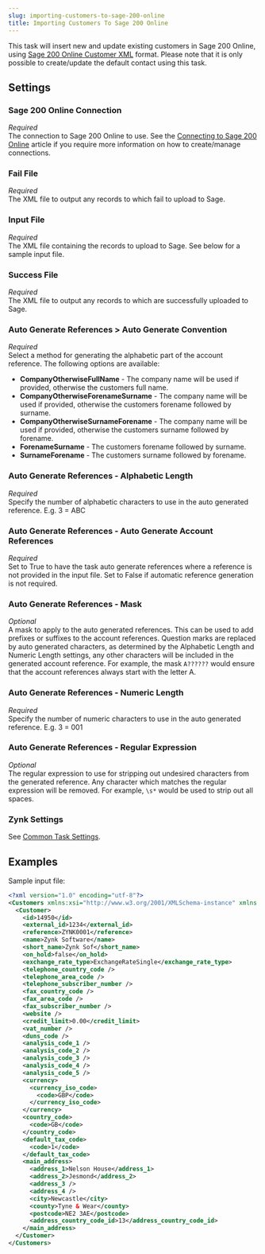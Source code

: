 ```yaml
---
slug: importing-customers-to-sage-200-online
title: Importing Customers To Sage 200 Online
---
```

This task will insert new and update existing customers in Sage 200 Online, using [Sage 200 Online Customer XML](sage-200-online-customer-xml) format.  Please note that it is only possible to create/update the default contact using this task.

## Settings
### Sage 200 Online Connection
_Required_  
The connection to Sage 200 Online to use. See the [Connecting to Sage 200 Online](connecting-to-sage-200-online) article if you require more information on how to create/manage connections.

### Fail File
_Required_  
 The XML file to output any records to which fail to upload to Sage.

### Input File
_Required_  
The XML file containing the records to upload to Sage. See below for a sample input file.

### Success File
_Required_  
The XML file to output any records to which are successfully uploaded to Sage.

### Auto Generate References > Auto Generate Convention
_Required_  
Select a method for generating the alphabetic part of the account reference. The following options are available:

* __CompanyOtherwiseFullName__ - The company name will be used if provided, otherwise the customers full name.
* __CompanyOtherwiseForenameSurname__ - The company name will be used if provided, otherwise the customers forename followed by surname.
* __CompanyOtherwiseSurnameForename__ - The company name will be used if provided, otherwise the customers surname followed by forename.
* __ForenameSurname__ - The customers forename followed by surname.
* __SurnameForename__ - The customers surname followed by forename. 

### Auto Generate References - Alphabetic Length
_Required_  
Specify the number of alphabetic characters to use in the auto generated reference. E.g. 3 = ABC 

### Auto Generate References - Auto Generate Account References 
_Required_  
Set to True to have the task auto generate references where a reference is not provided in the input file. Set to False if automatic reference generation is not required. 

### Auto Generate References - Mask 
_Optional_  
A mask to apply to the auto generated references. This can be used to add prefixes or suffixes to the account references. Question marks are replaced by auto generated characters, as determined by the Alphabetic Length and Numeric Length settings, any other characters will be included in the generated account reference. For example, the mask `A??????` would ensure that the account references always start with the letter A.

### Auto Generate References - Numeric Length 
_Required_  
Specify the number of numeric characters to use in the auto generated reference. E.g. 3 = 001 

### Auto Generate References - Regular Expression 
_Optional_  
The regular expression to use for stripping out undesired characters from the generated reference. Any character which matches the regular expression will be removed. For example, `\s*` would be used to strip out all spaces. 

### Zynk Settings
See [Common Task Settings](common-task-settings).

## Examples
Sample input file:
```xml
<?xml version="1.0" encoding="utf-8"?>
<Customers xmlns:xsi="http://www.w3.org/2001/XMLSchema-instance" xmlns:xsd="http://www.w3.org/2001/XMLSchema">
  <Customer>
    <id>14950</id>
    <external_id>1234</external_id>
    <reference>ZYNK0001</reference>
    <name>Zynk Software</name>
    <short_name>Zynk Sof</short_name>
    <on_hold>false</on_hold>
    <exchange_rate_type>ExchangeRateSingle</exchange_rate_type>
    <telephone_country_code />
    <telephone_area_code />
    <telephone_subscriber_number />
    <fax_country_code />
    <fax_area_code />
    <fax_subscriber_number />
    <website />
    <credit_limit>0.00</credit_limit>
    <vat_number />
    <duns_code />
    <analysis_code_1 />
    <analysis_code_2 />
    <analysis_code_3 />
    <analysis_code_4 />
    <analysis_code_5 />
    <currency>
      <currency_iso_code>
        <code>GBP</code>
      </currency_iso_code>
    </currency>
    <country_code>
      <code>GB</code>
    </country_code>
    <default_tax_code>
      <code>1</code>
    </default_tax_code>
    <main_address>
      <address_1>Nelson House</address_1>
      <address_2>Jesmond</address_2>
      <address_3 />
      <address_4 />
      <city>Newcastle</city>
      <county>Tyne & Wear</county>
      <postcode>NE2 3AE</postcode>
      <address_country_code_id>13</address_country_code_id>
    </main_address>
  </Customer>
</Customers>
```
